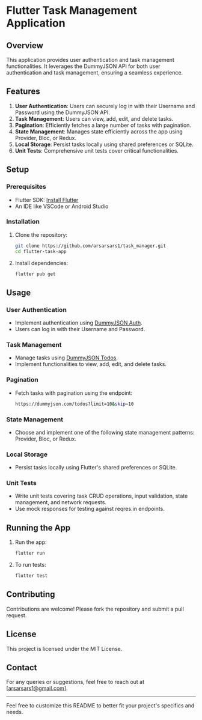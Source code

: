 # Flutter Task Management Application

## Overview
This application provides user authentication and task management functionalities. It leverages the DummyJSON API for both user authentication and task management, ensuring a seamless experience.

## Features
1. **User Authentication**: Users can securely log in with their Username and Password using the DummyJSON API.
2. **Task Management**: Users can view, add, edit, and delete tasks.
3. **Pagination**: Efficiently fetches a large number of tasks with pagination.
4. **State Management**: Manages state efficiently across the app using Provider, Bloc, or Redux.
5. **Local Storage**: Persist tasks locally using shared preferences or SQLite.
6. **Unit Tests**: Comprehensive unit tests cover critical functionalities.

## Setup

### Prerequisites
- Flutter SDK: [Install Flutter](https://flutter.dev/docs/get-started/install)
- An IDE like VSCode or Android Studio

### Installation
1. Clone the repository:
   ```bash
   git clone https://github.com/arsarsars1/task_manager.git
   cd flutter-task-app
   ```
2. Install dependencies:
   ```bash
   flutter pub get
   ```

## Usage

### User Authentication
- Implement authentication using [DummyJSON Auth](https://dummyjson.com/docs/auth).
- Users can log in with their Username and Password.

### Task Management
- Manage tasks using [DummyJSON Todos](https://dummyjson.com/docs/todos).
- Implement functionalities to view, add, edit, and delete tasks.

### Pagination
- Fetch tasks with pagination using the endpoint:
  ```bash
  https://dummyjson.com/todos?limit=10&skip=10
  ```

### State Management
- Choose and implement one of the following state management patterns: Provider, Bloc, or Redux.

### Local Storage
- Persist tasks locally using Flutter's shared preferences or SQLite.

### Unit Tests
- Write unit tests covering task CRUD operations, input validation, state management, and network requests.
- Use mock responses for testing against reqres.in endpoints.

## Running the App
1. Run the app:
   ```bash
   flutter run
   ```

2. To run tests:
   ```bash
   flutter test
   ```

## Contributing
Contributions are welcome! Please fork the repository and submit a pull request.

## License
This project is licensed under the MIT License.

## Contact
For any queries or suggestions, feel free to reach out at [arsarsars1@gmail.com].

---

Feel free to customize this README to better fit your project's specifics and needs.
